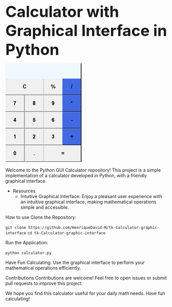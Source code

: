<font size="50">**Calculator with Graphical Interface in Python**</font>

![Visual representation of the calculator made.](./Imagens/calculadoratk.PNG)

Welcome to the Python GUI Calculator repository! This project is a simple implementation of a calculator developed in Python, with a friendly graphical interface.

- Resources
    - Intuitive Graphical Interface: Enjoy a pleasant user experience with an intuitive graphical interface, making mathematical operations simple and accessible.


How to use
Clone the Repository:

```git clone https://github.com/HenriqueDavid-M/tk-Calculator-graphic-interface```
```cd tk-Calculator-graphic-interface```

Run the Application:

```python calculator.py```


Have Fun Calculating: Use the graphical interface to perform your mathematical operations efficiently.

Contributions
Contributions are welcome! Feel free to open issues or submit pull requests to improve this project.

We hope you find this calculator useful for your daily math needs. Have fun calculating!